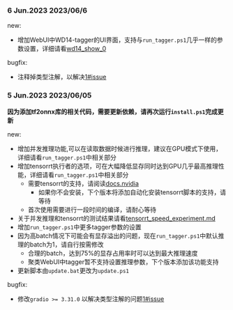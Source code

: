 ### 6 Jun.2023 2023/06/6
new:
 - 增加WebUI中WD14-tagger的UI界面，支持与`run_tagger.ps1`几乎一样的参数设置，详细请看[wd14_show_0](./docs/wd14_show_0.png)

bugfix:
 - 注释掉类型注解，以解决[1#issue](https://github.com/WSH032/image-deduplicate-cluster-webui/issues/1)

### 5 Jun.2023 2023/06/05
**因为添加tf2onnx库的相关代码，需要更新依赖，请再次运行`install.ps1`完成更新**

new:
 - 增加并发推理功能,可以在读取数据时候进行推理，建议在GPU模式下使用，详细请看`run_tagger.ps1`中相关部分
 - 增加tensorrt执行者的选项，可在大幅降低显存同时达到GPU几乎最高推理性能，详细请看`run_tagger.ps1`中相关部分
   - 需要tensorrt的支持，请阅读[docs.nvidia](https://docs.nvidia.com/deeplearning/tensorrt/install-guide/index.html#installing-zip)
     - 如果你不会安装，下个版本将添加自动化安装tensorrt脚本的支持，请等待
   - 首次使用需要进行一段时间的编译，请耐心等待
 - 关于并发推理和tensorrt的测试结果请看[tensorrt_speed_experiment.md](./docs/tensorrt/tensorrt_speed_experiment.md)
 - 增加`run_tagger.ps1`中更多tagger参数的设置
 - 因为高batch情况下可能会有显存溢出的问题，现在`run_tagger.ps1`中默认推理的batch为1，请自行按需修改
   - 合理的batch，达到75%的显存占用率时可以达到最大推理速度
   - 聚类WebUI中tagger暂不支持设置推理参数，下个版本添加该功能支持
 - 更新脚本由`update.bat`更改为`update.ps1`

bugfix:
 - 修改`gradio >= 3.31.0` 以解决类型注解的问题[1#issue](https://github.com/WSH032/image-deduplicate-cluster-webui/issues/1)
